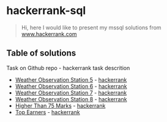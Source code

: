 # hackerrank-sql

> Hi, here I would like to present my mssql solutions from www.hackerrank.com

## Table of solutions
Task on Github repo - hackerrank task descrition 
* [Weather Observation Station 5](https://github.com/aiflops/hackerrank-sql/blob/master/Weather_Observation_Station_) -  [hackerrank](https://github.com/aiflops/hackerrank-sql/blob/master/Weather_Observation_Station_)
* [Weather Observation Station 6](https://github.com/aiflops/hackerrank-sql/blob/master/Weather%20Observation%20Station%206) -  [hackerrank](https://www.hackerrank.com/challenges/weather-observation-station-6/problem)
* [Weather Observation Station 7](https://github.com/aiflops/hackerrank-sql/blob/master/Weather%20Observation%20Station%207) -  [hackerrank](https://www.hackerrank.com/challenges/weather-observation-station-7/problem)
* [Weather Observation Station 8](https://github.com/aiflops/hackerrank-sql/blob/master/Weather%20Observation%20Station%208) -  [hackerrank](https://www.hackerrank.com/challenges/weather-observation-station-8/problem)
* [Higher Than 75 Marks](https://github.com/aiflops/hackerrank-sql/blob/master/Higher%20Than%2075%20Marks) -  [hackerrank](https://www.hackerrank.com/challenges/more-than-75-marks/problem)
* [Top Earners]() -  [hackerrank](https://www.hackerrank.com/challenges/earnings-of-employees/problem)


